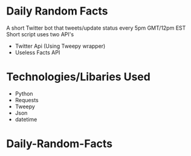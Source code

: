 # Daily Random Facts 

A short Twitter bot that tweets/update status every 5pm GMT/12pm EST
Short script uses two API's

- Twitter Api (Using Tweepy wrapper)
- Useless Facts API 

# Technologies/Libaries Used

- Python
- Requests
- Tweepy
- Json
- datetime
# Daily-Random-Facts
